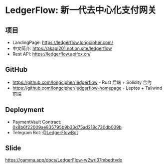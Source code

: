 # LedgerFlow: 新一代去中心化支付网关

## 项目

* LandingPage: <https://ledgerflow.longcipher.com/>
* 中文简介: <https://akagi201.notion.site/ledgerflow>
* Rest API: <https://ledgerflow.apifox.cn/>

## GitHub

* <https://github.com/longcipher/ledgerflow> - Rust 后端 + Solidity 合约
* <https://github.com/longcipher/ledgerflow-homepage> - Leptos + Tailwind 前端

## Deployment

* PaymentVault Contract: [0x8b6f22009ae835795b9b33d75ad218c730db039b](https://sepolia.uniscan.xyz/address/0x8b6f22009ae835795b9b33d75ad218c730db039b)
* Telegram Bot: [@LedgerFlowBot](https://t.me/LedgerFlowBot)

## Slide

<https://gamma.app/docs/LedgerFlow-w2wri37mbedtvdo>
